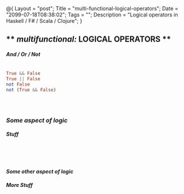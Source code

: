@{
    Layout = "post";
    Title = "multi-functional-logical-operators";
    Date = "2099-07-18T08:38:02";
    Tags = "";
    Description = "Logical operators in Haskell / F# / Scala / Clojure";
}

** _multifunctional:_ LOGICAL OPERATORS **
------------------------------------------

##### And / Or / Not #####

<div class="flex">

~~~~haskell

True && False
True || False
not False
not (True && False)

~~~~

~~~~fsharp

~~~~

~~~~scala

~~~~

~~~~clojure

~~~~

</div>

### _Some aspect **of** logic_ ###

##### Stuff #####

<div class="flex">

~~~~haskell

~~~~

~~~~fsharp

~~~~

~~~~scala

~~~~

~~~~clojure

~~~~

</div>

#### _Some other aspect **of** logic_ ####

##### More Stuff #####

<div class="flex">

~~~~haskell

~~~~

~~~~fsharp

~~~~

~~~~scala

~~~~

~~~~clojure

~~~~

</div>
